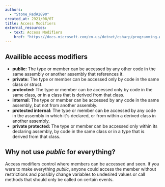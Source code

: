 ```yaml
---
authors:
  - "Stone_Red#2890"
created_at: 2021/08/07
title: Access Modifiers
external_resources:
  - text: Access Modifiers
    href: "https://docs.microsoft.com/en-us/dotnet/csharp/programming-guide/classes-and-structs/access-modifiers"
---
```


## Availible access modifiers

- **public:** The type or member can be accessed by any other code in the same assembly or another assembly that references it.
- **private:** The type or member can be accessed only by code in the same class or struct.
- **protected:** The type or member can be accessed only by code in the same class, or in a class that is derived from that class.
- **internal:** The type or member can be accessed by any code in the same assembly, but not from another assembly.
- **protected internal:** The type or member can be accessed by any code in the assembly in which it's declared, or from within a derived class in another assembly.
- **private protected:** The type or member can be accessed only within its declaring assembly, by code in the same class or in a type that is derived from that class.

## Why not use _public_ for everything?

Access modifiers control where members can be accessed and seen.
If you were to make everything _public_, anyone could access the member without restrictions and possibly change variables to undesired values or call methods that should only be called on certain events.
